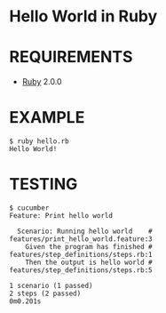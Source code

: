 # Hello World in Ruby

# REQUIREMENTS

* [Ruby](https://www.ruby-lang.org/) 2.0.0

# EXAMPLE

```
$ ruby hello.rb
Hello World!
```

# TESTING

```
$ cucumber
Feature: Print hello world

  Scenario: Running hello world    # features/print_hello_world.feature:3
    Given the program has finished # features/step_definitions/steps.rb:1
    Then the output is hello world # features/step_definitions/steps.rb:5

1 scenario (1 passed)
2 steps (2 passed)
0m0.201s
```
